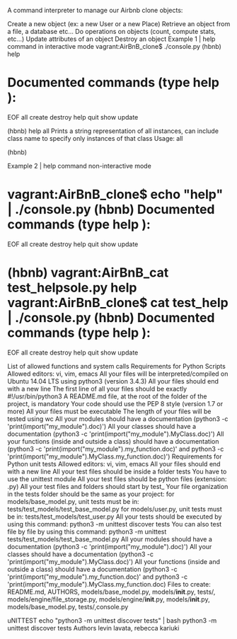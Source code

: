 A command interpreter to manage our Airbnb clone objects:

Create a new object (ex: a new User or a new Place)
Retrieve an object from a file, a database etc…
Do operations on objects (count, compute stats, etc…)
Update attributes of an object
Destroy an object
Example 1 | help command in interactive mode
vagrant:AirBnB_clone$ ./console.py
(hbnb) help

Documented commands (type help <topic>):
========================================
EOF  all  create  destroy  help  quit  show  update

(hbnb) help all
Prints a string representation of all instances, can include class
        name to specify only instances of that class
        Usage: all <class name>

(hbnb)

Example 2 | help command non-interactive mode

vagrant:AirBnB_clone$ echo "help" | ./console.py
(hbnb)
Documented commands (type help <topic>):
========================================
EOF  all  create  destroy  help  quit  show  update

(hbnb) vagrant:AirBnB_cat test_helpsole.py
help
vagrant:AirBnB_clone$ cat test_help | ./console.py
(hbnb)
Documented commands (type help <topic>):
========================================
EOF  all  create  destroy  help  quit  show  update


List of allowed functions and system calls
Requirements for Python Scripts
Allowed editors: vi, vim, emacs
All your files will be interpreted/compiled on Ubuntu 14.04 LTS using python3 (version 3.4.3)
All your files should end with a new line
The first line of all your files should be exactly #!/usr/bin/python3
A README.md file, at the root of the folder of the project, is mandatory
Your code should use the PEP 8 style (version 1.7 or more)
All your files must be executable
The length of your files will be tested using wc
All your modules should have a documentation (python3 -c 'print(import("my_module").doc)')
All your classes should have a documentation (python3 -c 'print(import("my_module").MyClass.doc)')
All your functions (inside and outside a class) should have a documentation (python3 -c 'print(import("my_module").my_function.doc)' and python3 -c 'print(import("my_module").MyClass.my_function.doc)')
Requirements for Python unit tests
Allowed editors: vi, vim, emacs
All your files should end with a new line
All your test files should be inside a folder tests
You have to use the unittest module
All your test files should be python files (extension: .py)
All your test files and folders should start by test_
Your file organization in the tests folder should be the same as your project: for models/base_model.py, unit tests must be in: tests/test_models/test_base_model.py for models/user.py, unit tests must be in: tests/test_models/test_user.py
All your tests should be executed by using this command: python3 -m unittest discover tests
You can also test file by file by using this command: python3 -m unittest tests/test_models/test_base_model.py
All your modules should have a documentation (python3 -c 'print(import("my_module").doc)')
All your classes should have a documentation (python3 -c 'print(import("my_module").MyClass.doc)')
All your functions (inside and outside a class) should have a documentation (python3 -c 'print(import("my_module").my_function.doc)' and python3 -c 'print(import("my_module").MyClass.my_function.doc)
Files to create:
README.md, AUTHORS, models/base_model.py, models/__init__.py, tests/, models/engine/file_storage.py, models/engine/__init__.py, models/__init__.py, models/base_model.py, tests/,console.py

uNITTEST
echo "python3 -m unittest discover tests" | bash
python3 -m unittest discover tests
Authors levin lavata, rebecca kariuki
